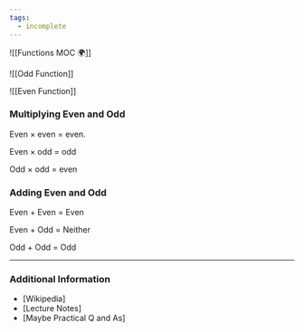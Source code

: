 ```yaml
---
tags:
  - incomplete
---
```

![[Functions MOC 🌍]]

![[Odd Function]]

![[Even Function]]

### Multiplying Even and Odd 
Even $\times$ even = even.

Even $\times$ odd = odd

Odd $\times$ odd = even
### Adding Even and Odd 
Even + Even = Even 

Even + Odd = Neither 

Odd + Odd = Odd


---
### Additional Information

- [Wikipedia]
- [Lecture Notes]
- [Maybe Practical Q and As]
